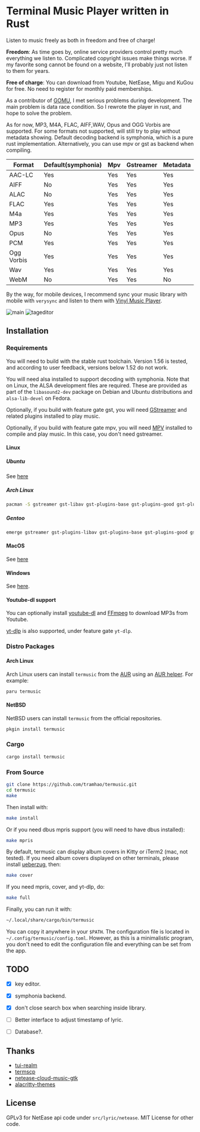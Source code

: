# Terminal Music Player written in Rust

Listen to music freely as both in freedom and free of charge!

**Freedom**: As time goes by, online service providers control pretty much everything we listen to.
Complicated copyright issues make things worse. If my favorite song cannot be found on a website, 
I'll probably just not listen to them for years.

**Free of charge**: You can download from Youtube, NetEase, Migu and KuGou for free. No need to 
register for monthly paid memberships.

As a contributor of [GOMU](https://github.com/issadarkthing/gomu), I met serious problems during 
development. The main problem is data race condition. So I rewrote the player in rust, and hope to
solve the problem.

As for now, MP3, M4A, FLAC, AIFF,WAV, Opus and OGG Vorbis are supported. For some formats not supported, 
will still try to play without metadata showing. Default decoding backend is symphonia, which is a
pure rust implementation. Alternatively, you can use mpv or gst as backend when compiling.

| Format                   |  Default(symphonia) | Mpv     | Gstreamer | Metadata  |
|--------------------------|---------------------|---------|-----------|-----------|
| AAC-LC                   |  Yes                | Yes     | Yes       | Yes       |
| AIFF                     |  No                 | Yes     | Yes       | Yes       |
| ALAC                     |  No                 | Yes     | Yes       | Yes       |
| FLAC                     |  Yes                | Yes     | Yes       | Yes       |
| M4a                      |  Yes                | Yes     | Yes       | Yes       |
| MP3                      |  Yes                | Yes     | Yes       | Yes       |
| Opus                     |  No                 | Yes     | Yes       | Yes       |
| PCM                      |  Yes                | Yes     | Yes       | Yes       |
| Ogg Vorbis               |  Yes                | Yes     | Yes       | Yes       |
| Wav                      |  Yes                | Yes     | Yes       | Yes       |
| WebM                     |  No                 | Yes     | Yes       | No        |


By the way, for mobile devices, I recommend sync your music library with mobile with `verysync` and 
listen to them with [Vinyl Music Player](https://github.com/AdrienPoupa/VinylMusicPlayer).

![main](https://github.com/tramhao/termusic/blob/master/screenshots/main.png?raw=true)
![tageditor](https://github.com/tramhao/termusic/blob/master/screenshots/tageditor.png?raw=true)

## Installation

### Requirements

You will need to build with the stable rust toolchain. Version 1.56 is tested, and according to
user feedback, versions below 1.52 do not work.

You will need alsa installed to support decoding with symphonia. Note that on Linux, the ALSA development files are required. These are provided as part of the `libasound2-dev` package on Debian and Ubuntu distributions and `alsa-lib-devel` on Fedora.

Optionally, if you build with feature gate gst, you will need [GStreamer](https://gstreamer.freedesktop.org) and related plugins installed to play music.

Optionally, if you build with feature gate mpv, you will need [MPV](https://mpv.io/) installed to compile and play music. In this case, you don't need gstreamer. 

#### Linux

##### Ubuntu

See [here](https://gstreamer.freedesktop.org/documentation/installing/on-linux.html?gi-language=c#install-gstreamer-on-ubuntu-or-debian)

##### Arch Linux

```bash
pacman -S gstreamer gst-libav gst-plugins-base gst-plugins-good gst-plugins-bad gst-plugins-ugly
```

##### Gentoo

```bash
emerge gstreamer gst-plugins-libav gst-plugins-base gst-plugins-good gst-plugins-bad gst-plugins-ugly gst-plugins-meta
```

#### MacOS

See [here](https://gstreamer.freedesktop.org/download/#macos)

#### Windows

See [here](https://gstreamer.freedesktop.org/download/#windows).

#### Youtube-dl support

You can optionally install [youtube-dl](https://ytdl-org.github.io/youtube-dl/download.html) and [FFmpeg](https://www.ffmpeg.org/download.html) to download MP3s from Youtube.

[yt-dlp](https://github.com/yt-dlp/yt-dlp/) is also supported, under feature gate `yt-dlp`.

### Distro Packages

#### Arch Linux

Arch Linux users can install `termusic` from the [AUR](https://aur.archlinux.org/) using an [AUR helper](https://wiki.archlinux.org/index.php/AUR_helpers). For example:

```bash
paru termusic
```

#### NetBSD

NetBSD users can install `termusic` from the official repositories.

```bash
pkgin install termusic
```

### Cargo

```bash
cargo install termusic
```

### From Source

```bash
git clone https://github.com/tramhao/termusic.git
cd termusic
make
```

Then install with:

```bash
make install
```

Or if you need dbus mpris support (you will need to have dbus installed):

```bash
make mpris
```

By default, termusic can display album covers in Kitty or iTerm2 (mac, not tested).
If you need album covers displayed on other terminals, please install [ueberzug](https://github.com/seebye/ueberzug), then:

```bash
make cover
```

If you need mpris, cover, and yt-dlp, do:

```bash
make full
```

Finally, you can run it with:

```bash
~/.local/share/cargo/bin/termusic
```

You can copy it anywhere in your `$PATH`. The configuration file is located in `~/.config/termusic/config.toml`.
However, as this is a minimalistic program, you don't need to edit the configuration file and everything can be set from the app.

## TODO
- [x] key editor.
- [x] symphonia backend.
- [x] don't close search box when searching inside library.
- [ ] Better interface to adjust timestamp of lyric.
- [ ] Database?.


## Thanks
- [tui-realm](https://github.com/veeso/tui-realm) 
- [termscp](https://github.com/veeso/termscp)
- [netease-cloud-music-gtk](https://github.com/gmg137/netease-cloud-music-gtk)
- [alacritty-themes](https://github.com/rajasegar/alacritty-themes)

## License

GPLv3 for NetEase api code under `src/lyric/netease`.
MIT License for other code.

